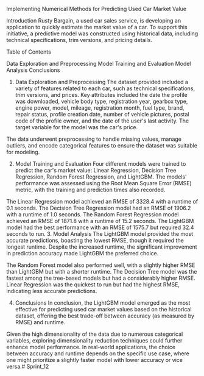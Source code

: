 Implementing Numerical Methods for Predicting Used Car Market Value

Introduction Rusty Bargain, a used car sales service, is developing an application to quickly estimate the market value of a car. To support this initiative, a predictive model was constructed using historical data, including technical specifications, trim versions, and pricing details.

Table of Contents

Data Exploration and Preprocessing
Model Training and Evaluation
Model Analysis
Conclusions
1. Data Exploration and Preprocessing The dataset provided included a variety of features related to each car, such as technical specifications, trim versions, and prices. Key attributes included the date the profile was downloaded, vehicle body type, registration year, gearbox type, engine power, model, mileage, registration month, fuel type, brand, repair status, profile creation date, number of vehicle pictures, postal code of the profile owner, and the date of the user's last activity. The target variable for the model was the car's price.

The data underwent preprocessing to handle missing values, manage outliers, and encode categorical features to ensure the dataset was suitable for modeling.

2. Model Training and Evaluation Four different models were trained to predict the car's market value: Linear Regression, Decision Tree Regression, Random Forest Regression, and LightGBM. The models' performance was assessed using the Root Mean Square Error (RMSE) metric, with the training and prediction times also recorded.

The Linear Regression model achieved an RMSE of 3328.4 with a runtime of 0.1 seconds.
The Decision Tree Regression model had an RMSE of 1906.2 with a runtime of 1.0 seconds.
The Random Forest Regression model achieved an RMSE of 1871.8 with a runtime of 15.2 seconds.
The LightGBM model had the best performance with an RMSE of 1575.7 but required 32.4 seconds to run.
3. Model Analysis The LightGBM model provided the most accurate predictions, boasting the lowest RMSE, though it required the longest runtime. Despite the increased runtime, the significant improvement in prediction accuracy made LightGBM the preferred choice.

The Random Forest model also performed well, with a slightly higher RMSE than LightGBM but with a shorter runtime. The Decision Tree model was the fastest among the tree-based models but had a considerably higher RMSE. Linear Regression was the quickest to run but had the highest RMSE, indicating less accurate predictions.

4. Conclusions In conclusion, the LightGBM model emerged as the most effective for predicting used car market values based on the historical dataset, offering the best trade-off between accuracy (as measured by RMSE) and runtime.

Given the high dimensionality of the data due to numerous categorical variables, exploring dimensionality reduction techniques could further enhance model performance. In real-world applications, the choice between accuracy and runtime depends on the specific use case, where one might prioritize a slightly faster model with lower accuracy or vice versa.# Sprint_12
